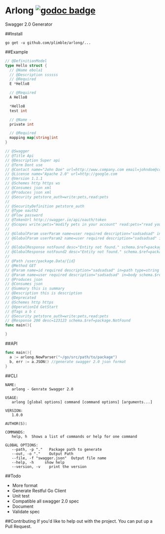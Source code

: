 Arlong [![godoc badge](http://godoc.org/github.com/plimble/arlong?status.png)](http://godoc.org/github.com/plimble/arlong)
========

Swagger 2.0 Generator

##Install
```
go get -u github.com/plimble/arlong/...
```

##Example
```go
// @DefinitionModel
type Hello struct {
  // @Name ebola1
  // @Description ssssss
  // @Required
  E *Hello8

  // @Required
  A Hello8

  *Hello8
  test int

  // @Name -
  private int

  // @Required
  mapping map[string]int
}

// @Swagger
// @Title Api
// @Description Super api
// @Term Dont use
// @Contact name="John Doe" url=http://www.company.com email=johndoe@company.com
// @License name="Apache 2.0" url=http://google.com
// @Version 1.1.1
// @Schemes http https ws
// @Consumes json xml
// @Produces json xml
// @Security petstore_auth=write:pets,read:pets
//
// @SecurityDefinition petstore_auth
// @Type oauth2
// @Flow password
// @TokenUrl http://swagger.io/api/oauth/token
// @Scopes write:pets="modify pets in your account" read:pets="read your pets"
//
// @GlobalParam userParam name=user required description="sadsadsad" in=body schema.$ref=package.hello
// @GlobalParam userParam2 name=user required description="sadsadsad" in=body schema.$ref=package.Data
//
// @GlobalResponse notFound desc="Entity not found." schema.$ref=package.hello
// @GlobalResponse notFound2 desc="Entity not found." schema.$ref=package.Data
//
// @Path /user/package.Data/{id}
// @Method GET
// @Param name=id required description="sadsadsad" in=path type=string
// @Param name=user required description="sadsadsad" in=body schema.$ref=package.Data
// @Produces json
// @Consumes json
// @Summary this is summary
// @Description this is description
// @Deprecated
// @Schemes http https
// @OperationId GetStart
// @Tags a b c
// @Security petstore_auth=write:pets,read:pets
// @Response 200 desc=123123 schema.$ref=package.NotFound
func main(){

}
```

##API
```go
func main(){
  a := arlong.NewParser("~/go/src/path/to/package")
  b, err := a.JSON() //generate swagger 2.0 json format
}
```

##CLI
```shell
NAME:
   arlong - Genrate Swagger 2.0

USAGE:
   arlong [global options] command [command options] [arguments...]

VERSION:
   1.0.0

AUTHOR(S):

COMMANDS:
   help, h  Shows a list of commands or help for one command

GLOBAL OPTIONS:
   --path, -p "."   Package path to generate
   --out, -o "."    Output Path
   --file, -f "swagger.json"  Output file name
   --help, -h     show help
   --version, -v    print the version
```

##Todo
 - More format
 - Generate Restful Go Client
 - Unit test
 - Compatible all swagger 2.0 spec
 - Document
 - Validate spec

##Contributing
If you'd like to help out with the project. You can put up a Pull Request.


